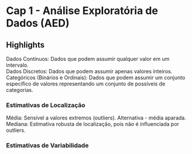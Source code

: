 # Cap 1 - Análise Exploratória de Dados (AED)

## Highlights

Dados Contínuos: Dados que podem assumir qualquer valor em um intervalo.  
Dados Discretos: Dados que podem assumir apenas valores inteiros.  
Categóricos (Binários e Ordinais): Dados que podem assumir um conjunto específico de valores representando um conjunto de possíveis de categorias.

### Estimativas de Localização
Média: Sensível a valores extremos (outliers). Alternativa - média aparada.  
Mediana: Estimativa robusta de localização, pois não é influenciada por outliers.  

### Estimativas de Variabilidade



